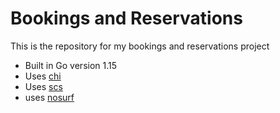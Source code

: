 # Bookings and Reservations

This is the repository for my bookings and reservations project

- Built in Go version 1.15
- Uses [chi](https://github.com/go-chi/chi)
- Uses [scs](https://github.com/alexedwards/scs/v2)
- uses [nosurf](https://github.com/justinas/nosurf)

